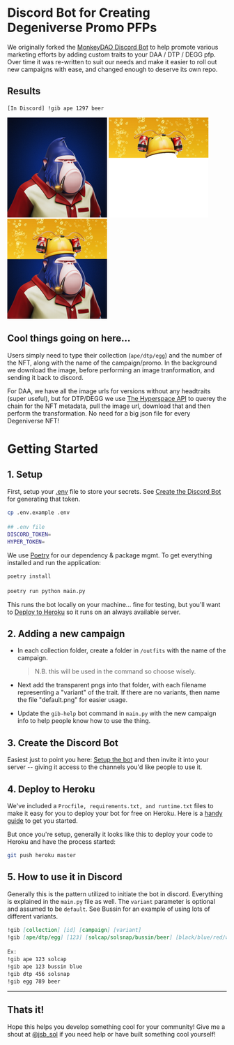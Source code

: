 # Discord Bot for Creating Degeniverse Promo PFPs

We originally forked the [MonkeyDAO Discord Bot](https://github.com/0xbagp/new-fit-for-your-pfp---discord-bot) to help promote various marketing efforts by adding custom traits to your DAA / DTP / DEGG pfp. Over time it was re-written to suit our needs and make it easier to roll out new campaigns with ease, and changed enough to deserve its own repo. 

## Results
```
[In Discord] !gib ape 1297 beer
```
![clean_pfp](/docs/img/ape.png) ![suit](/docs/img/beer_hat.png) ![pfp_with_fit](/docs/img/beer-ape.png)

## Cool things going on here...
Users simply need to type their collection (`ape/dtp/egg`) and the number of the NFT, along with the name of the campaign/promo. In the background we download the image, before performing an image tranformation, and sending it back to discord. 

For DAA, we have all the image urls for versions without any headtraits (super useful), but for DTP/DEGG we use [The Hyperspace API](https://docs.hyperspace.xyz/hype/developer-guide/overview) to querey the chain for the NFT metadata, pull the image url, download that and then perform the transformation. No need for a big json file for every Degeniverse NFT!



# Getting Started

## 1. Setup

First, setup your [.env](https://medium.com/chingu/an-introduction-to-environment-variables-and-how-to-use-them-f602f66d15fa) file to store your secrets. See [Create the Discord Bot](#3-create-the-discord-bot) for generating that token. 
```sh
cp .env.example .env

## .env file
DISCORD_TOKEN=
HYPER_TOKEN=
```

We use [Poetry](https://python-poetry.org/) for our dependency & package mgmt. To get everything installed and run the application:

```sh
poetry install

poetry run python main.py
```
This runs the bot locally on your machine... fine for testing, but you'll want to [Deploy to Heroku](#4-deploy-to-heroku) so it runs on an always available server.

## 2. Adding a new campaign

* In each collection folder, create a folder in `/outfits` with the name of the campaign.
  > N.B. this will be used in the command so choose wisely.

* Next add the transparent pngs into that folder, with each filename representing a "variant" of the trait. If there are no variants, then name the file "default.png" for easier usage.

* Update the `gib-help` bot command in `main.py` with the new campaign info to help people know how to use the thing.

## 3. Create the Discord Bot
Easiest just to point you here: [Setup the bot](https://discordpy.readthedocs.io/en/stable/discord.html) and then invite it into your server -- giving it access to the channels you'd like people to use it. 

## 4. Deploy to Heroku
We've included a `Procfile, requirements.txt, and runtime.txt` files to make it easy for you to deploy your bot for free on Heroku. Here is a [handy guide](https://devcenter.heroku.com/articles/getting-started-with-python) to get you started.

But once you're setup, generally it looks like this to deploy your code to Heroku and have the process started:
```sh
git push heroku master
```

## 5. How to use it in Discord

Generally this is the pattern utilized to initiate the bot in discord. Everything is explained in the `main.py` file as well. The `variant` parameter is optional and assumed to be `default`. See Bussin for an example of using lots of different variants.

```md
!gib [collection] [id] [campaign] [variant]
!gib [ape/dtp/egg] [123] [solcap/solsnap/bussin/beer] [black/blue/red/white... etc]

Ex:
!gib ape 123 solcap
!gib ape 123 bussin blue
!gib dtp 456 solsnap 
!gib egg 789 beer 
```

---

## Thats it!

Hope this helps you develop something cool for your community! Give me a shout at [@jsb_sol](https://twitter.com/jsb_sol) if you need help or have built something cool yourself!
